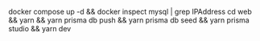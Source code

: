 docker compose up -d && docker inspect mysql | grep IPAddress
cd web && yarn && yarn prisma db push && yarn prisma db seed && yarn prisma studio && yarn dev